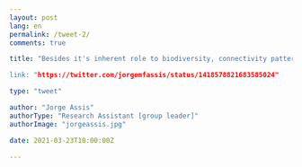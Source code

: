 ```yaml
---
layout: post
lang: en
permalink: /tweet-2/
comments: true

title: "Besides it's inherent role to biodiversity, connectivity patterns can also translate into pure art.

link: "https://twitter.com/jorgemfassis/status/1418578821683585024"

type: "tweet"

author: "Jorge Assis"
authorType: "Research Assistant [group leader]"
authorImage: "jorgeassis.jpg"

date: 2021-03-23T10:00:00Z

---
```

